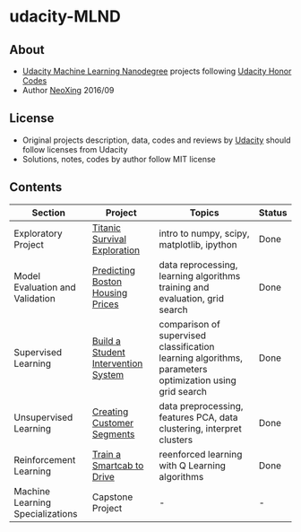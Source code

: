 # udacity-MLND

## About
- [Udacity Machine Learning Nanodegree](https://www.udacity.com/course/machine-learning-engineer-nanodegree--nd009) projects following [Udacity Honor Codes](https://udacity.zendesk.com/hc/en-us/articles/210667103-What-is-the-Udacity-Honor-Code-)
- Author [NeoXing](https://github.com/NeoXing) 2016/09

## License
- Original projects description, data, codes and reviews by [Udacity](www.udacity.com) should follow licenses from Udacity
- Solutions, notes, codes by author follow MIT license

## Contents
Section | Project | Topics | Status
--- | --- | --- | ---
Exploratory Project | [Titanic Survival Exploration](./titanic_survival_exploration) | intro to numpy, scipy, matplotlib, ipython | Done
Model Evaluation and Validation | [Predicting Boston Housing Prices](./boston_housing) | data reprocessing, learning algorithms training and evaluation, grid search | Done
Supervised Learning | [Build a Student Intervention System](./student_intervention) | comparison of supervised classification learning algorithms, parameters optimization using grid search | Done
Unsupervised Learning | [Creating Customer Segments](./creating_customer_segments) | data preprocessing, features PCA, data clustering, interpret clusters | Done
Reinforcement Learning | [Train a Smartcab to Drive]((./smartcab)) | reenforced learning with Q Learning algorithms | Done
Machine Learning Specializations | Capstone Project | - | -
